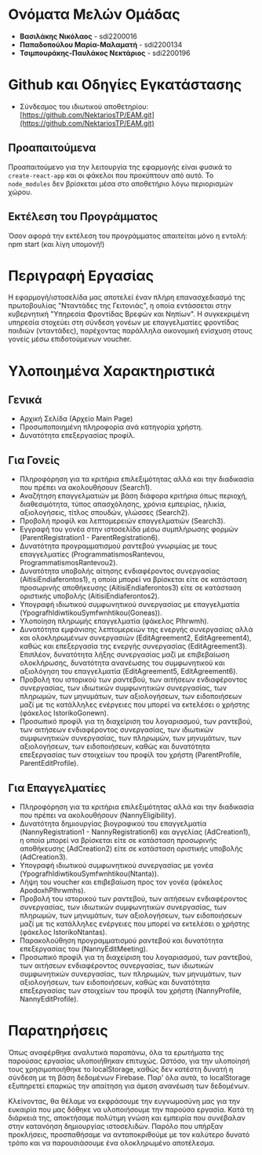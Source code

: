 # Ονόματα Μελών Ομάδας
- **Βασιλάκης Νικόλαος** - sdi2200016
- **Παπαδοπούλου Μαρία-Μαλαματή** - sdi2200134
- **Τσιμπουράκης-Παυλάκος Νεκτάριος** - sdi2200196

# Github και Οδηγίες Εγκατάστασης
- Σύνδεσμος του ιδιωτικού αποθετηρίου: [https://github.com/NektariosTP/EAM.git](https://github.com/NektariosTP/EAM.git)

## Προαπαιτούμενα
Προαπαιτούμενο για την λειτουργία της εφαρμογής είναι φυσικά το `create-react-app` και οι φάκελοι που προκύπτουν από αυτό. Το `node_modules` δεν βρίσκεται μέσα στο αποθετήριο λόγω περιορισμών χώρου.

## Εκτέλεση του Προγράμματος
Όσον αφορά την εκτέλεση του προγράμματος απαιτείται μόνο η εντολή: npm start (και λίγη υπομονή!)

# Περιγραφή Εργασίας
Η εφαρμογή/ιστοσελίδα μας αποτελεί έναν πλήρη επανασχεδιασμό της πρωτοβουλίας "Νταντάδες της Γειτονιάς", η οποία εντάσσεται στην κυβερνητική "Υπηρεσία Φροντίδας Βρεφών και Νηπίων". Η συγκεκριμένη υπηρεσία στοχεύει στη σύνδεση γονέων με επαγγελματίες φροντίδας παιδιών (νταντάδες), παρέχοντας παράλληλα οικονομική ενίσχυση στους γονείς μέσω επιδοτούμενων voucher.

# Υλοποιημένα Χαρακτηριστικά

## Γενικά
- Αρχική Σελίδα (Αρχείο Main Page)
- Προσωποποιημένη πληροφορία ανά κατηγορία χρήστη.
- Δυνατότητα επεξεργασίας προφίλ.

## Για Γονείς
- Πληροφόρηση για τα κριτήρια επιλεξιμότητας αλλά και την διαδικασία που πρέπει να ακολουθήσουν (Search1).
- Αναζήτηση επαγγελματιών με βάση διάφορα κριτήρια όπως περιοχή, διαθεσιμότητα, τύπος απασχόλησης, χρόνια εμπειρίας, ηλικία, αξιολογήσεις, τίτλος σπουδών, γλώσσες (Search2).
- Προβολή προφίλ και λεπτομερειών επαγγελματιών (Search3).
- Εγγραφή του γονέα στην ιστοσελίδα μέσω συμπλήρωσης φορμών (ParentRegistration1 - ParentRegistration6).
- Δυνατότητα προγραμματισμού ραντεβού γνωριμίας με τους επαγγελματίες (ProgrammatismosRantevou, ProgrammatismosRantevou2).
- Δυνατότητα υποβολής αίτησης ενδιαφέροντος συνεργασίας (AitisiEndiaferontos1), η οποία μπορεί να βρίσκεται είτε σε κατάσταση προσωρινής αποθήκευσης (AitisiEndiaferontos3) είτε σε κατάσταση οριστικής υποβολής (AitisiEndiaferontos2).
- Υπογραφή ιδιωτικού συμφωνητικού συνεργασίας με επαγγελματία (YpografhIdiwtikouSymfwnhtikou(Goneas)).
- Υλοποίηση πληρωμής επαγγελματία (φάκελος Plhrwmh).
- Δυνατότητα εμφάνισης λεπτομερειών της ενεργής συνεργασίας αλλά και ολοκληρωμένων συνεργασιών (EditAgreement2, EditAgreement4), καθώς και επεξεργασία της ενεργής συνεργασίας (EditAgreement3). Επιπλέον, δυνατότητα λήξης συνεργασίας μαζί με επιβεβαίωση ολοκλήρωσης, δυνατότητα ανανέωσης του συμφωνητικού και αξιολόγηση του επαγγελματία (EditAgreement5, EditAgreement6).
- Προβολή του ιστορικού των ραντεβού, των αιτήσεων ενδιαφέροντος συνεργασίας, των ιδιωτικών συμφωνητικών συνεργασίας, των πληρωμών, των μηνυμάτων, των αξιολογήσεων, των ειδοποιήσεων μαζί με τις κατάλληλες ενέργειες που μπορεί να εκτελέσει ο χρήστης (φάκελος IstorikoGonewn).
- Προσωπικό προφίλ για τη διαχείριση του λογαριασμού, των ραντεβού, των αιτήσεων ενδιαφέροντος συνεργασίας, των ιδιωτικών συμφωνητικών συνεργασίας, των πληρωμών, των μηνυμάτων, των αξιολογήσεων, των ειδοποιήσεων, καθώς και δυνατότητα επεξεργασίας των στοιχείων του προφίλ του χρήστη (ParentProfile, ParentEditProfile).

## Για Επαγγελματίες
- Πληροφόρηση για τα κριτήρια επιλεξιμότητας αλλά και την διαδικασία που πρέπει να ακολουθήσουν (NannyEligibility).
- Δυνατότητα δημιουργίας βιογραφικού του επαγγελματία (NannyRegistration1 - NannyRegistration6) και αγγελίας (AdCreation1), η οποία μπορεί να βρίσκεται είτε σε κατάσταση προσωρινής αποθήκευσης (AdCreation2) είτε σε κατάσταση οριστικής υποβολής (AdCreation3).
- Υπογραφή ιδιωτικού συμφωνητικού συνεργασίας με γονέα (YpografhIdiwtikouSymfwnhtikou(Ntanta)).
- Λήψη του voucher και επιβεβαίωση προς τον γονέα (φάκελος ApodoxhPlhrwmhs).
- Προβολή του ιστορικού των ραντεβού, των αιτήσεων ενδιαφέροντος συνεργασίας, των ιδιωτικών συμφωνητικών συνεργασίας, των πληρωμών, των μηνυμάτων, των αξιολογήσεων, των ειδοποιήσεων μαζί με τις κατάλληλες ενέργειες που μπορεί να εκτελέσει ο χρήστης (φάκελος IstorikoNtantas).
- Παρακολούθηση προγραμματισμού ραντεβού και δυνατότητα επεξεργασίας του (NannyEditMeeting).
- Προσωπικό προφίλ για τη διαχείριση του λογαριασμού, των ραντεβού, των αιτήσεων ενδιαφέροντος συνεργασίας, των ιδιωτικών συμφωνητικών συνεργασίας, των πληρωμών, των μηνυμάτων, των αξιολογήσεων, των ειδοποιήσεων, καθώς και δυνατότητα επεξεργασίας των στοιχείων του προφίλ του χρήστη (NannyProfile, NannyEditProfile).

# Παρατηρήσεις
Όπως αναφέρθηκε αναλυτικά παραπάνω, όλα τα ερωτήματα της παρούσας εργασίας υλοποιήθηκαν επιτυχώς. Ωστόσο, για
την υλοποίησή τους χρησιμοποιήθηκε το localStorage, καθώς δεν κατέστη δυνατή η σύνδεση με τη βάση δεδομένων
Firebase. Παρ' όλα αυτά, το localStorage εξυπηρετεί επαρκώς την απαίτηση για άμεση ανανέωση των δεδομένων.

Κλείνοντας, θα θέλαμε να εκφράσουμε την ευγνωμοσύνη μας για την ευκαιρία που μας δόθηκε να υλοποιήσουμε την
παρούσα εργασία. Κατά τη διάρκειά της, αποκτήσαμε πολύτιμη γνώση και εμπειρία που συνέβαλαν στην κατανόηση
δημιουργίας ιστοσελιδών. Παρόλο που υπήρξαν προκλήσεις, προσπαθήσαμε να ανταποκριθούμε με τον καλύτερο δυνατό
τρόπο και να παρουσιάσουμε ένα ολοκληρωμένο αποτέλεσμα.
